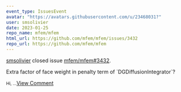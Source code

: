 ```yaml
---
event_type: IssuesEvent
avatar: "https://avatars.githubusercontent.com/u/23468031?"
user: smsolivier
date: 2023-01-25
repo_name: mfem/mfem
html_url: https://github.com/mfem/mfem/issues/3432
repo_url: https://github.com/mfem/mfem
---
```


<a href='https://github.com/smsolivier' target='_blank'>smsolivier</a> closed issue <a href='https://github.com/mfem/mfem/issues/3432' target='_blank'>mfem/mfem#3432</a>.

<p>Extra factor of face weight in penalty term of `DGDiffusionIntegrator`?</p><small>Hi, ...</small><a href='https://github.com/mfem/mfem/issues/3432' target='_blank'>View Comment</a>